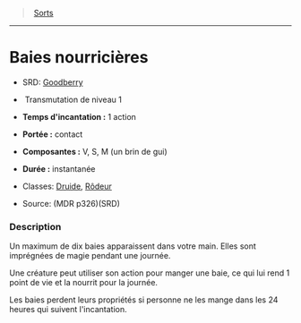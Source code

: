 ﻿---
!Spell
Family: SpellHD
Level: 1
Type: Transmutation
CastingTime: 1 action
Range: contact
Components: V, S, M (un brin de gui)
Duration: instantanée
Classes: '[Druide](hd_druid.md), [Rôdeur](hd_ranger.md)'
Id: spells_hd.md#baies-nourricières
ParentLink: spells_hd.md#sorts
Name: Baies nourricières
ParentName: Sorts
NameLevel: 1
AltName: '[Goodberry](srd_spells_goodberry.md)'
Source: (MDR p326)(SRD)
Attributes: {}
---
> [Sorts](hd_spells.md)

---

# Baies nourricières

- SRD: [Goodberry](srd_spells_goodberry.md)

-  Transmutation de niveau 1

- **Temps d'incantation :** 1 action

- **Portée :** contact

- **Composantes :** V, S, M (un brin de gui)

- **Durée :** instantanée

- Classes: [Druide](hd_druid.md), [Rôdeur](hd_ranger.md)

- Source: (MDR p326)(SRD)

### Description

Un maximum de dix baies apparaissent dans votre main. Elles sont imprégnées de magie pendant une journée.

Une créature peut utiliser son action pour manger une baie, ce qui lui rend 1 point de vie et la nourrit pour la journée.

Les baies perdent leurs propriétés si personne ne les mange dans les 24 heures qui suivent l'incantation.


